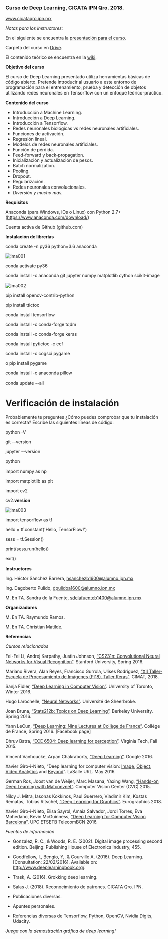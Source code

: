 ### Curso de Deep Learning, CICATA IPN Qro. 2018.
www.cicataqro.ipn.mx


_Notas para los instructores:_

En el siguiente se encuentra la [presentación para el curso](https://docs.google.com/presentation/d/1bH6CFAhBaSgL6xC21K4GCNIy6dnb9gfB2beEpRJX660/edit?usp=sharing).

Carpeta del curso en [Drive](https://drive.google.com/drive/folders/1aMvmaUOgp3H9lPXoWzzPNoRznzgH5tIQ?usp=sharing).

El contenido teórico se encuentra en la [wiki](https://github.com/hector-sab/2018-09_DeepLearning/wiki).


__Objetivo del curso__

El curso de Deep Learning presentado utiliza herramientas básicas de código abierto. Pretende introducir al usuario a este entorno de programación para el entrenamiento, prueba y detección de objetos utilizando redes neuronales en Tensorflow con un enfoque teórico-práctico. 


__Contenido del curso__

* Introducción a Machine Learning.
* Introducción a Deep Learning.
* Introducción a Tensorflow.
* Redes neuronales biológicas vs redes neuronales artificiales.
* Funciones de activación.
* Regresión lineal.
* Modelos de redes neuronales artificiales.
* Función de pérdida.
* Feed-forward y back-propagation.
* Inicialización y actualización de pesos.
* Batch normalization.
* Pooling.
* Dropout.
* Regularización.
* Redes neuronales convolucionales.
* _Diversión y mucho más._


__Requisitos__ 

Anaconda (para Windows, iOs o Linux) con Python 2.7+ (https://www.anaconda.com/download/)

Cuenta activa de Github (github.com)

__Instalación de librerías__

conda create -n py36 python=3.6 anaconda

![ima001](https://docs.google.com/drawings/d/e/2PACX-1vTbUqswknPfLuDOWezlqqNNuhZ2hwlSGkxnh-pSieYD3sa_Uh-Yr5-Wq6WVDsJkCGcjHjoaHsw-JsW2/pub?w=753&h=216)

conda activate py36

conda install -c anaconda git jupyter numpy matplotlib cython scikit-image

![ima002](https://docs.google.com/drawings/d/e/2PACX-1vQS5Z2_WR9oDPHOz5g5f0bHot8UpA6meyWwU20HxxsC-h3dDxY4N-o8jRdYI1i8VAbyrThnMMmpwnFx/pub?w=1012&h=307)

pip install opencv-contrib-python

pip install ttictoc

conda install tensorflow 

conda install -c conda-forge tqdm

conda install -c conda-forge keras

conda install pytictoc -c ecf

conda install -c cogsci pygame

o pip install pygame

conda install -c anaconda pillow

conda update --all


# Verificación de instalación

Probablemente te preguntes ¿Cómo puedes comprobar que tu instalación es correcta? Escribe las siguientes líneas de código:

python -V

git --version

jupyter --version

python

import numpy as np

import matplotlib as plt

import cv2

cv2.__version__

![ima003](https://docs.google.com/drawings/d/e/2PACX-1vSeZYvCdT1r0aTybL4pf_IA1frawKi_94KIVfjzFdAoDA4LfHr4vXD2VqHjT0aT1yzWhV9jS2rtE45X/pub?w=1362&h=549)

import tensorflow as tf

hello = tf.constant('Hello, TensorFlow!')

sess = tf.Session()

print(sess.run(hello))

exit()




__Instructores__

Ing. Héctor Sánchez Barrera, hsanchezb1600@alumno.ipn.mx

Ing. Dagoberto Pulido, dpulidoa1600@alumno.ipn.mx

M. En TA. Sandra de la Fuente, sdelafuenteb1400@alumno.ipn.mx



__Organizadores__

M. En TA. Raymundo Ramos.

M. En TA. Christian Matilde.



__Referencias__

_Cursos relacionados_

Fei-Fei Li, Andrej Karpathy, Justin Johnson, [“CS231n: Convolutional Neural Networks for Visual Recognition”](http://cs231n.stanford.edu/). Stanford University, Spring 2016.

Mariano Rivera, Alan Reyes, Francisco Gurrola, Ulises Rodríguez, [“XII Taller-Escuela de Procesamiento de Imágenes (PI18). Taller Keras”](http://pi2018.eventos.cimat.mx). CIMAT, 2018. 

Sanja Fidler, [“Deep Learning in Computer Vision”](http://www.cs.toronto.edu/~fidler/teaching/2015/CSC2523.html). University of Toronto, Winter 2016.

Hugo Larochelle, [“Neural Networks”](http://info.usherbrooke.ca/hlarochelle/neural_networks/content.html). Université de Sheerbroke.

Joan Bruna, [“Stats212b: Topics on Deep Learning”](https://github.com/joanbruna/stat212b). Berkeley University. Spring 2016.

Yann LeCun, [“Deep Learning: Nine Lectures at Collège de France”](http://cilvr.nyu.edu/doku.php?id=courses%3Adeeplearning-cdf2016%3Astart). Collège de France, Spring 2016. [Facebook page]

Dhruv Batra, [“ECE 6504: Deep learning for perception”](https://computing.ece.vt.edu/~f15ece6504/). Virginia Tech, Fall 2015.

Vincent Vanhoucke, Arpan Chakraborty, [“Deep Learning”](https://www.udacity.com/course/deep-learning--ud730). Google 2016.

Xavier Giro-i-Nieto, “Deep learning for computer vision: [Image](http://www.slideshare.net/xavigiro/deep-learning-for-computer-vision-14-image-analytics-lasalle-2016), [Object](http://www.slideshare.net/xavigiro/deep-learning-for-computer-vision-24-object-analytics-lasalle-2016), [Video Analytics](http://www.slideshare.net/xavigiro/deep-learning-for-computer-vision-34-video-analytics-lasalle-2016) and [Beyond](http://www.slideshare.net/xavigiro/deep-learning-for-computer-vision-44-beyond-vision-lasalle-2016)”. LaSalle URL. May 2016.

German Ros, Joost van de Weijer, Marc Masana, Yaxing Wang, [“Hands-on Deep Learning with Matconvnet”](http://www.cvc.uab.es/~gros/index.php/hands-on-deep-learning-with-matconvnet/). Computer Vision Center (CVC) 2015.

Niloy J. Mitra, Iasonas Kokkinos, Paul Guerrero, Vladimir Kim, Kostas Rematas, Tobias Ritschel, [“Deep Learning for Graphics”](http://geometry.cs.ucl.ac.uk/dl4g/). Eurographics 2018.

Xavier Giro-i-Nieto,	Elisa Sayrol,	Amaia Salvador,	Jordi Torres,	Eva Mohedano,	Kevin McGuinness, [“Deep Learning for Computer Vision Barcelona”](http://imatge-upc.github.io/telecombcn-2016-dlcv/). UPC ETSETB TelecomBCN 2016.


_Fuentes de información_

* Gonzalez, R. C., & Woods, R. E. (2002). Digital image processing second edition. Beijing: Publishing House of Electronics Industry, 455.

* Goodfellow, I., Bengio, Y,, & Courville A. (2016). Deep Learning. [Consultation: 22/02/2016]. Available on: <http://www.deeplearningbook.org/>. 

* Trask, A. (2016). Grokking deep learning.

* Salas J. (2018). Reconocimiento de patrones. CICATA Qro. IPN.

* Publicaciones diversas.

* Apuntes personales.

* Referencias diversas de Tensorflow, Python, OpenCV, Nvidia Digits, Udacity.


_Juega con la [demostración gráfica](http://playground.tensorflow.org/#activation=relu&regularization=L1&batchSize=10&dataset=gauss&regDataset=reg-plane&learningRate=0.01&regularizationRate=0&noise=0&networkShape=4,2&seed=0.42360&showTestData=true&discretize=true&percTrainData=50&x=true&y=true&xTimesY=false&xSquared=false&ySquared=false&cosX=false&sinX=false&cosY=false&sinY=false&collectStats=false&problem=classification&initZero=false&hideText=false) de deep learning!_
